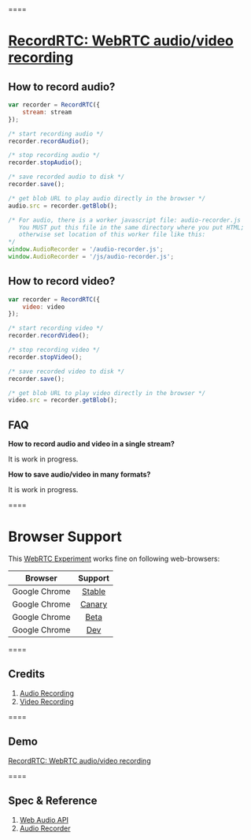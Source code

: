 ====
# [RecordRTC: WebRTC audio/video recording](https://googledrive.com/host/0B6GWd_dUUTT8RzVSRVU2MlIxcm8/RecordRTC/)

## How to record audio?

```javascript
var recorder = RecordRTC({
	stream: stream
});

/* start recording audio */
recorder.recordAudio();

/* stop recording audio */
recorder.stopAudio();   

/* save recorded audio to disk */
recorder.save();    

/* get blob URL to play audio directly in the browser */    
audio.src = recorder.getBlob();

/* For audio, there is a worker javascript file: audio-recorder.js
   You MUST put this file in the same directory where you put HTML; 
   otherwise set location of this worker file like this:
*/
window.AudioRecorder = '/audio-recorder.js';
window.AudioRecorder = '/js/audio-recorder.js';
```

## How to record video?

```javascript
var recorder = RecordRTC({
	video: video
});

/* start recording video */
recorder.recordVideo();

/* stop recording video */
recorder.stopVideo();   

/* save recorded video to disk */
recorder.save();    

/* get blob URL to play video directly in the browser */    
video.src = recorder.getBlob();
```

## FAQ

**How to record audio and video in a single stream?**

It is work in progress.

**How to save audio/video in many formats?**

It is work in progress.

====
# Browser Support

This [WebRTC Experiment](https://googledrive.com/host/0B6GWd_dUUTT8RzVSRVU2MlIxcm8/RecordRTC/) works fine on following web-browsers:

| Browser        | Support           |
| ------------- |:-------------:|
| Google Chrome | [Stable](https://www.google.com/intl/en_uk/chrome/browser/) |
| Google Chrome | [Canary](https://www.google.com/intl/en/chrome/browser/canary.html) |
| Google Chrome | [Beta](https://www.google.com/intl/en/chrome/browser/beta.html) |
| Google Chrome | [Dev](https://www.google.com/intl/en/chrome/browser/index.html?extra=devchannel#eula) |

====
## Credits

1. [Audio Recording](https://github.com/mattdiamond/Recorderjs)
2. [Video Recording](https://github.com/antimatter15/whammy)

====
## Demo

[RecordRTC: WebRTC audio/video recording](https://googledrive.com/host/0B6GWd_dUUTT8RzVSRVU2MlIxcm8/RecordRTC/)

====
## Spec & Reference

1. [Web Audio API](https://dvcs.w3.org/hg/audio/raw-file/tip/webaudio/specification.html)
2. [Audio Recorder](http://webaudiodemos.appspot.com/AudioRecorder/index.html)